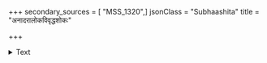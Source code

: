 +++
secondary_sources = [ "MSS_1320",]
jsonClass = "Subhaashita"
title = "अनादरालोकविवृद्धशोकः"

+++

<details><summary>Text</summary>

अनादरालोकविवृद्धशोकः पितुः प्रियावाक्यवशंगतस्य।  
औत्तानपादिर्जगतां शरण्यम् आराध्य विष्णुं पदमग्र्यमायात्॥
</details>
